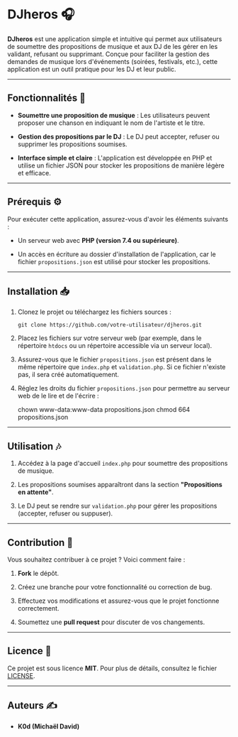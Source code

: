 # DJheros 🎧

**DJheros** est une application simple et intuitive qui permet aux utilisateurs de soumettre des propositions de musique et aux DJ de les gérer en les validant, refusant ou supprimant. Conçue pour faciliter la gestion des demandes de musique lors d'événements (soirées, festivals, etc.), cette application est un outil pratique pour les DJ et leur public.

----------

## Fonctionnalités 🚀

-   **Soumettre une proposition de musique** : Les utilisateurs peuvent proposer une chanson en indiquant le nom de l'artiste et le titre.
    
-   **Gestion des propositions par le DJ** : Le DJ peut accepter, refuser ou supprimer les propositions soumises.
    
-   **Interface simple et claire** : L'application est développée en PHP et utilise un fichier JSON pour stocker les propositions de manière légère et efficace.
    

----------

## Prérequis ⚙️

Pour exécuter cette application, assurez-vous d'avoir les éléments suivants :

-   Un serveur web avec **PHP (version 7.4 ou supérieure)**.
    
-   Un accès en écriture au dossier d'installation de l'application, car le fichier `propositions.json` est utilisé pour stocker les propositions.
    

----------

## Installation 📥

1.  Clonez le projet ou téléchargez les fichiers sources :
    
    ```console
    git clone https://github.com/votre-utilisateur/djheros.git
    ```
    
2.  Placez les fichiers sur votre serveur web (par exemple, dans le répertoire `htdocs` ou un répertoire accessible via un serveur local).
    
3.  Assurez-vous que le fichier `propositions.json` est présent dans le même répertoire que `index.php` et `validation.php`. Si ce fichier n'existe pas, il sera créé automatiquement.
    
4.  Réglez les droits du fichier `propositions.json` pour permettre au serveur web de le lire et de l'écrire :
    
    chown www-data:www-data propositions.json
    chmod 664 propositions.json
    

----------

## Utilisation 🎶

1.  Accédez à la page d'accueil `index.php` pour soumettre des propositions de musique.
    
2.  Les propositions soumises apparaîtront dans la section **"Propositions en attente"**.
    
3.  Le DJ peut se rendre sur `validation.php` pour gérer les propositions (accepter, refuser ou suppuser).
    

----------

## Contribution 🤝

Vous souhaitez contribuer à ce projet ? Voici comment faire :

1.  **Fork** le dépôt.
    
2.  Créez une branche pour votre fonctionnalité ou correction de bug.
    
3.  Effectuez vos modifications et assurez-vous que le projet fonctionne correctement.
    
4.  Soumettez une **pull request** pour discuter de vos changements.
    

----------

## Licence 📜

Ce projet est sous licence **MIT**. Pour plus de détails, consultez le fichier [LICENSE](https://chat.deepseek.com/a/chat/s/LICENSE).

----------

## Auteurs ✍️

-   **K0d (Michaël David)**


